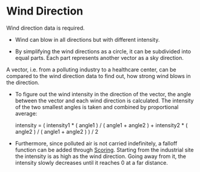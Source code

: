 # Wind Direction

Wind direction data is required.

* Wind can blow in all directions but with different intensity.

* By simplifying the wind directions as a circle, it can be subdivided into equal parts. Each part represents another vector as a sky direction.

A vector, i.e. from a polluting industry to a healthcare center, can be compared to the wind direction data to find out, how strong wind blows in the direction.

* To figure out the wind intensity in the direction of the vector, the angle between the vector and each wind direction is calculated. The intensity of the two smallest angles is taken and combined by proportional average: 

    intensity = ( intensity1 * ( angle1 ) / ( angle1 + angle2 ) + intensity2 * ( angle2 ) / ( angle1 + angle2 ) ) / 2

* Furthermore, since polluted air is not carried indefinitely, a falloff function can be added through [Scoring](). Starting from the industrial site the intensity is as high as the wind direction. Going away from it, the intensity slowly decreases until it reaches 0 at a far distance.
